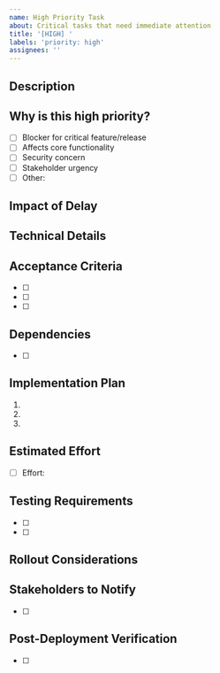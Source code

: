 ```yaml
---
name: High Priority Task
about: Critical tasks that need immediate attention
title: '[HIGH] '
labels: 'priority: high'
assignees: ''
---
```


## Description
<!-- Provide a clear and concise description of the task -->

## Why is this high priority?
<!-- Explain what makes this task urgent or critical -->
- [ ] Blocker for critical feature/release
- [ ] Affects core functionality
- [ ] Security concern
- [ ] Stakeholder urgency
- [ ] Other: 

## Impact of Delay
<!-- What happens if this task isn't completed quickly? -->

## Technical Details
<!-- Include all relevant technical details needed for implementation -->

## Acceptance Criteria
<!-- What needs to be true for this task to be considered complete? -->
- [ ] 
- [ ] 
- [ ] 

## Dependencies
<!-- Are there other tasks that need to be completed before this one? -->
- [ ] 

## Implementation Plan
<!-- Step-by-step approach to solving this task -->
1. 
2. 
3. 

## Estimated Effort
<!-- T-shirt sizing: XS, S, M, L, XL -->
- [ ] Effort: 

## Testing Requirements
<!-- How should this be tested? Include specific scenarios -->
- [ ] 
- [ ] 

## Rollout Considerations
<!-- Any special considerations for deploying this change -->

## Stakeholders to Notify
<!-- Who should be notified when this is completed -->
- [ ] 

## Post-Deployment Verification
<!-- How will we verify this is working correctly after deployment -->
- [ ] 

<!--
Review this issue regularly to ensure it still deserves high priority status.
Consider scheduling a specific time to work on this task.
-->